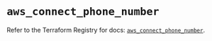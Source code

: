 # `aws_connect_phone_number`

Refer to the Terraform Registry for docs: [`aws_connect_phone_number`](https://registry.terraform.io/providers/hashicorp/aws/5.61.0/docs/resources/connect_phone_number).
